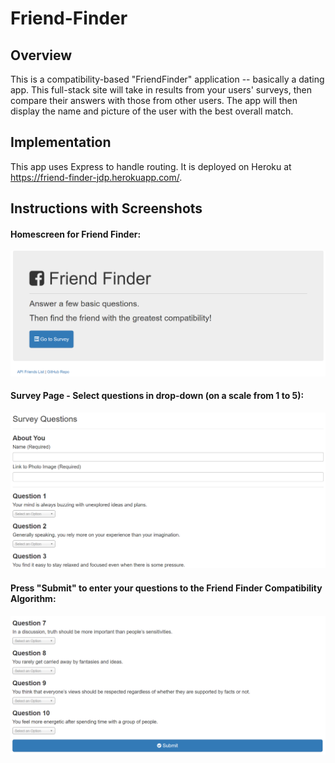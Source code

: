 # Friend-Finder

## Overview

This is a compatibility-based "FriendFinder" application -- basically a dating app. This full-stack site will take in results from your users' surveys, then compare their answers with those from other users. The app will then display the name and picture of the user with the best overall match.

## Implementation

This app uses Express to handle routing. It is deployed on Heroku at https://friend-finder-jdp.herokuapp.com/.

## Instructions with Screenshots



#### Homescreen for Friend Finder:

![Image 1](/app/public/images/capture1.PNG)



#### Survey Page - Select questions in drop-down (on a scale from 1 to 5):

![Image 2](/app/public/images/capture2.PNG)



#### Press "Submit" to enter your questions to the Friend Finder Compatibility Algorithm:

![Image 3](/app/public/images/capture3.PNG)
